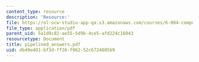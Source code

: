 ```yaml
---
content_type: resource
description: 'Resource:'
file: https://ol-ocw-studio-app-qa.s3.amazonaws.com/courses/6-004-computation-structures-spring-2017/db49e401bf3dff26f96252c672480569_pipelined_answers.pdf
file_type: application/pdf
parent_uid: 5a1d9c82-ae55-5d9b-4ce5-afd224c16043
resourcetype: Document
title: pipelined_answers.pdf
uid: db49e401-bf3d-ff26-f962-52c672480569
---
```

